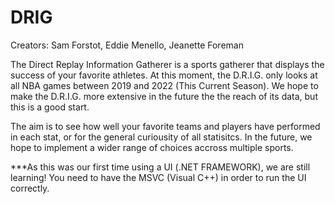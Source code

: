 # DRIG #
Creators: Sam Forstot, Eddie Menello, Jeanette Foreman

The Direct Replay Information Gatherer is a sports gatherer that displays the success of your favorite athletes. 
At this moment, the D.R.I.G. only looks at all NBA games between 2019 and 2022 (This Current Season). We hope to make 
the D.R.I.G. more extensive in the future the the reach of its data, but this is a good start. 

The aim is to see how well your favorite teams and players have performed in each stat, or for the general curiousity of all statisitcs. 
In the future, we hope to implement a wider range of choices accross multiple sports. 

***As this was our first time using a UI (.NET FRAMEWORK), we are still learning! You need to have the MSVC (Visual C++) in order to run the UI correctly. 
